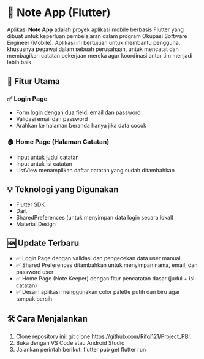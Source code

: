 # 📓 Note App (Flutter)

Aplikasi **Note App** adalah proyek aplikasi mobile berbasis Flutter yang dibuat untuk keperluan pembelajaran dalam program Okupasi Software Engineer (Mobile). Aplikasi ini bertujuan untuk membantu pengguna, khususnya pegawai dalam sebuah perusahaan, untuk mencatat dan membagikan catatan pekerjaan mereka agar koordinasi antar tim menjadi lebih baik.

## 🚀 Fitur Utama

### ✅ Login Page
- Form login dengan dua field: email dan password
- Validasi email dan password 
- Arahkan ke halaman beranda hanya jika data cocok

### 🏠 Home Page (Halaman Catatan)
- Input untuk judul catatan
- Input untuk isi catatan
- ListView menampilkan daftar catatan yang sudah ditambahkan

## 💡 Teknologi yang Digunakan
- Flutter SDK
- Dart
- SharedPreferences (untuk menyimpan data login secara lokal)
- Material Design

## 🆕 Update Terbaru
- ✅ Login Page dengan validasi dan pengecekan data user manual
- ✅ Shared Preferences ditambahkan untuk menyimpan nama, email, dan password user
- ✅ Home Page (Note Keeper) dengan fitur pencatatan dasar (judul + isi catatan)
- ✅ Desain aplikasi menggunakan color palette putih dan biru agar tampak bersih

## 🛠 Cara Menjalankan
1. Clone repository ini:
   git clone https://github.com/Rifqi121/Project_PBI.
2. Buka dengan VS Code atau Android Studio
3. Jalankan perintah berikut:
    flutter pub get
    flutter run
